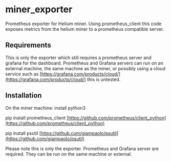# miner_exporter
Prometheus exporter for Helium miner. Using prometheus_client this code exposes metrics from the helium miner to a prometheus compatible server. 

## Requirements
This is only the exporter which still requires a prometheus server and grafana for the dashboard. Prometheus and Grafana servers can run on an external machine, the same machine as the miner, or possibly using a cloud service such as [https://grafana.com/products/cloud/](https://grafana.com/products/cloud/) this is untested.

## Installation
On the miner machine:
install python3

pip install prometheus_client [https://github.com/prometheus/client_python](https://github.com/prometheus/client_python)

pip install psutil [https://github.com/giampaolo/psutil](https://github.com/giampaolo/psutil)

Please note this is only the exporter. Prometheus and Grafana server are required. They can be run on the same machine or external.
